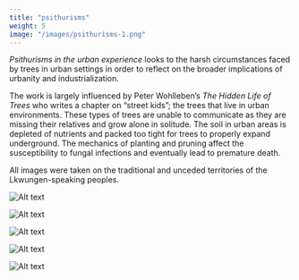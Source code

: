 ```yaml
---
title: "psithurisms"
weight: 5
image: "/images/psithurisms-1.png"
---
```


*Psithurisms in the urban experience* looks to the harsh circumstances faced by trees in urban settings in order to reflect on the broader implications of urbanity and industrialization. 

The work is largely influenced by Peter Wohlleben’s *The Hidden Life of Trees* who writes a chapter on “street kids”; the trees that live in urban environments. These types of trees are unable to communicate as they are missing their relatives and grow alone in solitude. The soil in urban areas is depleted of nutrients and packed too tight for trees to properly expand underground. The mechanics of planting and pruning affect the susceptibility to fungal infections and eventually lead to premature death.  

All images were taken on the traditional and unceded territories of the Lkwungen-speaking peoples. 

![Alt text](/images/psithurisms-3.png)

![Alt text](/images/psithurisms-4.png)

![Alt text](/images/psithurisms-5.png)

![Alt text](/images/psithurisms-2.png)

![Alt text](/images/psithurisms-6.png)